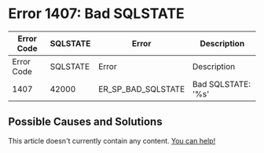 
# Error 1407: Bad SQLSTATE


| Error Code | SQLSTATE | Error | Description |
| --- | --- | --- | --- |
| Error Code | SQLSTATE | Error | Description |
| 1407 | 42000 | ER_SP_BAD_SQLSTATE | Bad SQLSTATE: '%s' |




## Possible Causes and Solutions


This article doesn't currently contain any content. [You can help!](/en/writing-and-editing-knowledge-base-articles/)

